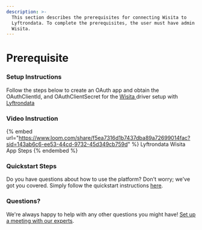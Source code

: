 ```yaml
---
description: >-
  This section describes the prerequisites for connecting Wisita to
  Lyftrondata. To complete the prerequisites, the user must have admin access to
  Wisita.
---
```


# Prerequisite

<mark style="color:blue;"></mark>

### Setup Instructions

Follow the steps below to create an OAuth app and obtain the OAuthClientId, and OAuthClientSecret for the [Wisita](None)[ ](https://www.lyftrondata.com/integration/freshdesk/)driver setup with [Lyftrondata](https://www.lyftrondata.com)

### Video Instruction

{% embed url="https://www.loom.com/share/f5ea7316d1b7437dba89a72699014fac?sid=143ab6c6-ee53-44cd-9732-45d349cb759d" %}
Lyftrondata Wisita App Steps
{% endembed %}

### Quickstart Steps

Do you have questions about how to use the platform? Don't worry; we've got you covered. Simply follow the quickstart instructions [here](../../../quickstart-steps.md).

### Questions? <a href="#questions" id="questions"></a>

We're always happy to help with any other questions you might have! [Set up a meeting with our experts](https://www.lyftrondata.com/book-a-meeting/).

